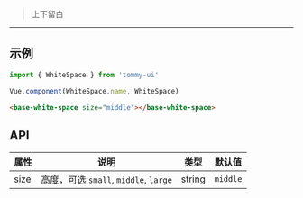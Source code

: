 > 上下留白

-------------

## 示例

```javascript
import { WhiteSpace } from 'tommy-ui'

Vue.component(WhiteSpace.name, WhiteSpace)
```

```html
<base-white-space size="middle"></base-white-space>
```

## API

属性 | 说明 | 类型 | 默认值
----|-----|------|------
| size       |  高度，可选 `small`, `middle`, `large`  | string | `middle`  |
